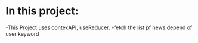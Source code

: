 # In this project:
  -This Project uses contexAPI, useReducer.
  -fetch the list pf news depend of user keyword
